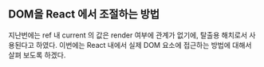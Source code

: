 ## DOM을 React 에서 조절하는 방법

지난번에는 ref 내 current 의 값은 render 여부에 관계가 없기에, 탈출용 해치로서 사용된다고 하였다. 이번에는 React 내에서 실제 DOM 요소에 접근하는 방법에 대해서 살펴 보도록 하겠다.
